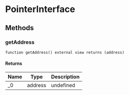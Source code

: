 # PointerInterface









## Methods

### getAddress

```solidity
function getAddress() external view returns (address)
```






#### Returns

| Name | Type | Description |
|---|---|---|
| _0 | address | undefined |




